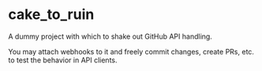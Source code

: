 cake_to_ruin
============

A dummy project with which to shake out GitHub API handling.

You may attach webhooks to it and freely commit changes, create PRs, etc. to test the behavior in API clients.
